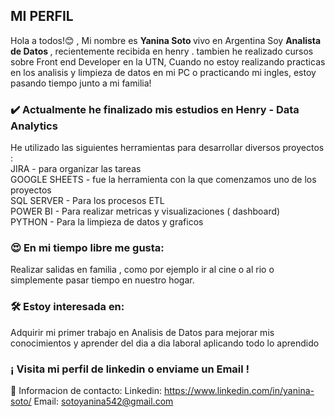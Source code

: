 
<h2>MI PERFIL</h2>

Hola a todos!😊 , 
Mi nombre es <strong> Yanina Soto </strong> vivo en Argentina
Soy <strong> Analista de Datos </strong>, recientemente recibida en henry .
tambien he realizado cursos sobre Front end Developer en la UTN,
Cuando no estoy realizando practicas en los analisis y limpieza de datos en mi PC o practicando mi ingles,
estoy pasando tiempo junto a mi familia!

<h3>✔️ Actualmente he finalizado mis estudios en Henry - Data Analytics </h3>
He utilizado las siguientes herramientas para desarrollar diversos proyectos :

<br>
JIRA - para organizar las tareas
<br>
GOOGLE SHEETS - fue la herramienta con la que comenzamos uno de los proyectos
<br>
SQL SERVER - Para los procesos ETL
<br>
POWER BI - Para realizar metricas y visualizaciones ( dashboard)
<br>
PYTHON - Para la limpieza de datos y graficos
<br>

<h3>😍 En mi tiempo libre me gusta:</h3>
Realizar salidas en familia , como por ejemplo ir al cine o al rio o simplemente pasar tiempo en nuestro hogar.


<h3>🛠 Estoy interesada en:</h3>
Adquirir mi primer trabajo en Analisis de Datos para mejorar mis conocimientos y aprender del dia a dia laboral aplicando todo lo aprendido 

<h3> ¡ Visita mi perfil de linkedin o enviame un Email !</h3>

📲  Informacion de contacto:
Linkedin: https://www.linkedin.com/in/yanina-soto/
Email: sotoyanina542@gmail.com
